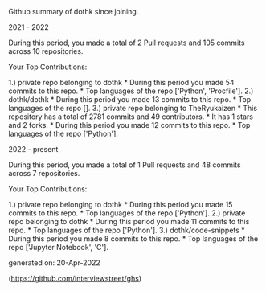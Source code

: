 <!-- ### Hi there 👋 -->

<!--
**Kareshi0/Kareshi0** is a ✨ _special_ ✨ repository because its `README.md` (this file) appears on your GitHub profile.

Here are some ideas to get you started:

- 🔭 I’m currently working on ...
- 🌱 I’m currently learning ...
- 👯 I’m looking to collaborate on ...
- 🤔 I’m looking for help with ...
- 💬 Ask me about ...
- 📫 How to reach me: ...
- 😄 Pronouns: ...
- ⚡ Fun fact: ...
-->

Github summary of dothk since joining.

2021 - 2022

During this period, you made a total of 2 Pull requests and 105 commits across 10 repositories.

Your Top Contributions:

1.) private repo belonging to dothk
	 * During this period you made 54 commits to this repo.
	 * Top languages of the repo ['Python', 'Procfile'].
2.) dothk/dothk
	 * During this period you made 13 commits to this repo.
	 * Top languages of the repo [].
3.) private repo belonging to TheRyukaizen
	 * This repository has a total of 2781 commits and 49 contributors.
	 * It has 1 stars and 2 forks.
	 * During this period you made 12 commits to this repo.
	 * Top languages of the repo ['Python'].

2022 - present

During this period, you made a total of 1 Pull requests and 48 commits across 7 repositories.

Your Top Contributions:

1.) private repo belonging to dothk
	 * During this period you made 15 commits to this repo.
	 * Top languages of the repo ['Python'].
2.) private repo belonging to dothk
	 * During this period you made 11 commits to this repo.
	 * Top languages of the repo ['Python'].
3.) dothk/code-snippets
	 * During this period you made 8 commits to this repo.
	 * Top languages of the repo ['Jupyter Notebook', 'C'].

generated on: 20-Apr-2022

(https://github.com/interviewstreet/ghs)


<!-- #### Familiar Languagues and Tools
- C
- Python
-->

